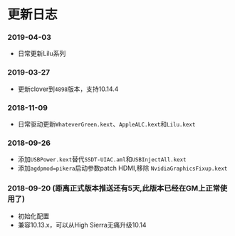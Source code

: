 # 更新日志

### 2019-04-03
- 日常更新Lilu系列

### 2019-03-27
- 更新clover到`4898`版本，支持10.14.4

### 2018-11-09
- 日常驱动更新`WhateverGreen.kext`、`AppleALC.kext`和`Lilu.kext`

### 2018-09-26
- 添加`USBPower.kext`替代`SSDT-UIAC.aml`和`USBInjectAll.kext`
- 添加`agdpmod=pikera`启动参数patch HDMI,移除 `NvidiaGraphicsFixup.kext`


### 2018-09-20 (距离正式版本推送还有5天,此版本已经在GM上正常使用了)
- 初始化配置
- 兼容10.13.x，可以从High Sierra无痛升级10.14
